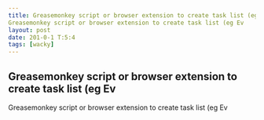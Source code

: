 ```yaml
---
title: Greasemonkey script or browser extension to create task list (eg EvGreasemonkey script or browser extension to create task list (eg Ev
layout: post
date: 201-0-1 T:5:4
tags: [wacky]
---
```

## Greasemonkey script or browser extension to create task list (eg EvGreasemonkey script or browser extension to create task list (eg Ev


